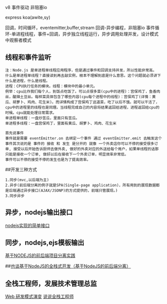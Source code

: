 v8
事件驱动
非阻塞io

express
koa(awite,sy)

回调，时间循环，eventemitter,buffer,stream
回调-异步编程，非阻塞io
事件循环-单进程线程，事件+回调，异步独立线程运行，异步调用处理并发，设计模式中观察者模式


## 线程和事件监听
```
注：Node.js 是单进程单线程应用程序，但是通过事件和回调支持并发，所以性能非常高。
什么是单进程单线程？直接读到再去敲实例，根本不理解到底是什么意思。这个问题就必须讲下什么是进程，什么是线程。
进程：CPU执行任务的模块。线程：模块中的最小单元。
例举：cpu比作我们每个人，到饭点吃饭了。可以点很多菜(cpu中的进程)：宫保鸡丁，鱼香肉丝，酸辣土豆丝。每样菜具体包含了哪些内容(cpu每个进程中的线程)：宫保鸡丁(详情：黄瓜、胡萝卜、鸡肉、花生米)。而详情构成了宫保鸡丁这道菜，吃了以后不饿。就可以干活了，cpu中的进程里的线程也是同理。当线程完成自己的内容将结果返回给进程，进程返回给cpu的时候。cpu就能处理日常需求。
单进程单线程：一盘炒苦瓜，里面只有苦瓜。
单进程多线程：一盘宫保鸡丁，里面有黄瓜、胡萝卜、鸡肉、花生米

首先说事件
事件就是需要 eventEmitter.on 去绑定一个事件 通过 eventEmitter.emit 去触发这个事件其次说的是 事件的 接收 和 发生 是分开的 就像 一个外卖店你可以不停的接受很多订单, 接受以后开始告诉厨师去做外卖, 做好的外卖对应的外送给每个用户，如果单线程的话那只能是接收一个订单, 做好以后在接收下一个外卖订单，明显效率非常低。
事件可以不停的接受不停的发生也是为了提高效率。
```

##开发三种方式
```
1.同步(mvc,以后端为主)
2.异步(前后端分离的例子就是SPA(Single-page application)，所有用到的展现数据都是后端通过异步接口(AJAX/JSONP)的方式提供的，前端只管展现。)
3.同步异步
```


## 异步，nodejs输出接口
[nodejs实现的简单接口](https://www.cnblogs.com/mafeng/p/6106893.html)

## 同步，nodejs,ejs模板输出
[基于NODEJS的前后端项目分离实践](http://blog.csdn.net/jxiao2000/article/details/46513909)

##[也谈基于NodeJS的全栈式开发（基于NodeJS的前后端分离）](http://developer.51cto.com/art/201404/435984.htm)


## 全栈工程师，发展技术管理总监
[Web 研发模式演变](https://github.com/lifesinger/blog/issues/184)
[说说全栈工程师](https://github.com/lifesinger/blog/issues/185)



